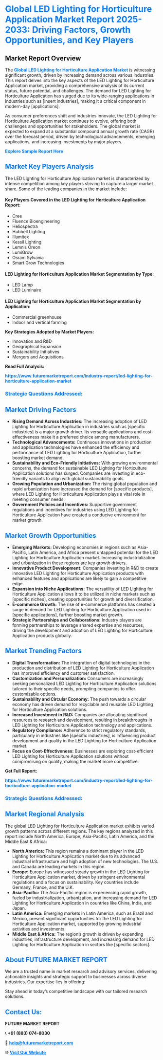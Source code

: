 <h1 style="color: #007BFF;">Global LED Lighting for Horticulture Application Market Report 2025-2033: Driving Factors, Growth Opportunities, and Key Players</h1>

<section id="overview">
<h2>Market Report Overview</h2>
<p>The <a href="https://www.futuremarketreport.com/industry-report/led-lighting-for-horticulture-application-market" style="color: #007BFF; text-decoration: none;"><strong>Global LED Lighting for Horticulture Application Market</strong></a> is witnessing significant growth, driven by increasing demand across various industries. This report delves into the key aspects of the LED Lighting for Horticulture Application market, providing a comprehensive analysis of its current status, future potential, and challenges. The demand for LED Lighting for Horticulture Application has surged due to its wide-ranging applications in industries such as [insert industries], making it a critical component in modern-day [applications].</p>
<p>As consumer preferences shift and industries innovate, the LED Lighting for Horticulture Application market continues to evolve, offering both challenges and opportunities for stakeholders. The global market is expected to expand at a substantial compound annual growth rate (CAGR) over the forecast period, driven by technological advancements, emerging applications, and increasing investments by major players.</p>
</section>

<section id="overview">
<p><a href="https://www.futuremarketreport.com/request-sample/reportId=63560" style="color: #007BFF; text-decoration: none;"><strong>Explore Sample Report Here</strong></a></p>
</section>

<section id="key-players">
<h2 style="color: #007BFF;">Market Key Players Analysis</h2>
<p>The LED Lighting for Horticulture Application market is characterized by intense competition among key players striving to capture a larger market share. Some of the leading companies in the market include:</p>
<h4>Key Players Covered in the LED Lighting for Horticulture Application Report:</h4>
<ul><li>Cree</li><li>Fluence Bioengineering</li><li>Heliospectra</li><li>Hubbell Lighting</li><li>Illumitex</li><li>Kessil Lighting</li><li>Lemnis Oreon</li><li>LumiGrow</li><li>Osram Sylvania</li><li>Smart Grow Technologies</li></ul>
<h4>LED Lighting for Horticulture Application Market Segmentation by Type:</h4>
<ul><li>LED Lamp</li><li>LED Luminaire</li></ul>

<h4>LED Lighting for Horticulture Application Market Segmentation by Application:</h4>
<ul><li>Commercial greenhouse</li><li>Indoor and vertical farming</li></ul>
<p><strong>Key Strategies Adopted by Market Players:</strong></p>
<ul>
<li>Innovation and R&D</li>
<li>Geographical Expansion</li>
<li>Sustainability Initiatives</li>
<li>Mergers and Acquisitions</li>
</ul>
</section>

<section>
<p><strong>Read Full Analysis: </strong></p><a href="https://www.futuremarketreport.com/industry-report/led-lighting-for-horticulture-application-market" style="color: #007BFF; text-decoration: none;"><strong>https://www.futuremarketreport.com/industry-report/led-lighting-for-horticulture-application-market</strong></a>
<h3 style="color: #007BFF;">Strategic Questions Addressed:</h3>
</section>

<section id="driving-factors">
<h2 style="color: #007BFF;">Market Driving Factors</h2>
<ul>
<li><strong>Rising Demand Across Industries:</strong> The increasing adoption of LED Lighting for Horticulture Application in industries such as [specific industries] is a major growth driver. Its versatile applications and cost-effectiveness make it a preferred choice among manufacturers.</li>
<li><strong>Technological Advancements:</strong> Continuous innovations in production and application technologies have enhanced the efficiency and performance of LED Lighting for Horticulture Application, further boosting market demand.</li>
<li><strong>Sustainability and Eco-Friendly Initiatives:</strong> With growing environmental concerns, the demand for sustainable LED Lighting for Horticulture Application solutions has surged. Companies are investing in eco-friendly variants to align with global sustainability goals.</li>
<li><strong>Growing Population and Urbanization:</strong> The rising global population and rapid urbanization have increased the demand for [specific products], where LED Lighting for Horticulture Application plays a vital role in meeting consumer needs.</li>
<li><strong>Government Policies and Incentives:</strong> Supportive government regulations and incentives for industries using LED Lighting for Horticulture Application have created a conducive environment for market growth.</li>
</ul>
</section>

<section id="growth-opportunities">
<h2 style="color: #007BFF;">Market Growth Opportunities</h2>
<ul>
<li><strong>Emerging Markets:</strong> Developing economies in regions such as Asia-Pacific, Latin America, and Africa present untapped potential for the LED Lighting for Horticulture Application market. Increasing industrialization and urbanization in these regions are key growth drivers.</li>
<li><strong>Innovative Product Development:</strong> Companies investing in R&D to create innovative LED Lighting for Horticulture Application products with enhanced features and applications are likely to gain a competitive edge.</li>
<li><strong>Expansion into Niche Applications:</strong> The versatility of LED Lighting for Horticulture Application allows it to be utilized in niche markets such as [specific niches], creating opportunities for growth and diversification.</li>
<li><strong>E-commerce Growth:</strong> The rise of e-commerce platforms has created a surge in demand for LED Lighting for Horticulture Application used in [specific applications], further boosting market growth.</li>
<li><strong>Strategic Partnerships and Collaborations:</strong> Industry players are forming partnerships to leverage shared expertise and resources, driving the development and adoption of LED Lighting for Horticulture Application products globally.</li>
</ul>
</section>

<section id="trending-factors">
<h2 style="color: #007BFF;">Market Trending Factors</h2>
<ul>
<li><strong>Digital Transformation:</strong> The integration of digital technologies in the production and distribution of LED Lighting for Horticulture Application has improved efficiency and customer satisfaction.</li>
<li><strong>Customization and Personalization:</strong> Consumers are increasingly seeking personalized LED Lighting for Horticulture Application solutions tailored to their specific needs, prompting companies to offer customizable options.</li>
<li><strong>Sustainability and Circular Economy:</strong> The push towards a circular economy has driven demand for recyclable and reusable LED Lighting for Horticulture Application solutions.</li>
<li><strong>Increased Investment in R&D:</strong> Companies are allocating significant resources to research and development, resulting in breakthroughs in LED Lighting for Horticulture Application technology and applications.</li>
<li><strong>Regulatory Compliance:</strong> Adherence to strict regulatory standards, particularly in industries like [specific industries], is influencing product development and quality in the LED Lighting for Horticulture Application market.</li>
<li><strong>Focus on Cost-Effectiveness:</strong> Businesses are exploring cost-efficient LED Lighting for Horticulture Application solutions without compromising on quality, making the market more competitive.</li>
</ul>
</section>

<section>
<p><strong>Get Full Report: </strong></p><a href="https://www.futuremarketreport.com/industry-report/led-lighting-for-horticulture-application-market" style="color: #007BFF; text-decoration: none;"><strong>https://www.futuremarketreport.com/industry-report/led-lighting-for-horticulture-application-market</strong></a>
<h3 style="color: #007BFF;">Strategic Questions Addressed:</h3>
</section>


<section id="regional-analysis">
<h2 style="color: #007BFF;">Market Regional Analysis</h2>
<p>The global LED Lighting for Horticulture Application market exhibits varied growth patterns across different regions. The key regions analyzed in this report include North America, Europe, Asia-Pacific, Latin America, and the Middle East & Africa:</p>
<ul>
<li><strong>North America:</strong> This region remains a dominant player in the LED Lighting for Horticulture Application market due to its advanced industrial infrastructure and high adoption of new technologies. The U.S. and Canada are leading markets in this region.</li>
<li><strong>Europe:</strong> Europe has witnessed steady growth in the LED Lighting for Horticulture Application market, driven by stringent environmental regulations and a focus on sustainability. Key countries include Germany, France, and the U.K.</li>
<li><strong>Asia-Pacific:</strong> The Asia-Pacific region is experiencing rapid growth, fueled by industrialization, urbanization, and increasing demand for LED Lighting for Horticulture Application in countries like China, India, and Japan.</li>
<li><strong>Latin America:</strong> Emerging markets in Latin America, such as Brazil and Mexico, present significant opportunities for the LED Lighting for Horticulture Application market, supported by growing industrial activities and investments.</li>
<li><strong>Middle East & Africa:</strong> The region’s growth is driven by expanding industries, infrastructure development, and increasing demand for LED Lighting for Horticulture Application in sectors like [specific sectors].</li>
</ul>
</section>

<footer>
<h2 style="color: #007BFF;">About FUTURE MARKET REPORT</h2>
<p>We are a trusted name in market research and advisory services, delivering actionable insights and strategic support to businesses across diverse industries. Our expertise lies in offering:</p>

<p>Stay ahead in today’s competitive landscape with our tailored research solutions.</p>

<h2 style="color: #007BFF;">Contact Us:</h2>
<p><strong>FUTURE MARKET REPORT</strong></p>
<p>📞 <strong>+91 (883) 074-8030</strong></p>
<p>📧 <strong><a href="mailto:help@futuremarketreport.com" style="color: #007BFF;">help@futuremarketreport.com</a></strong></p>
<p>🌐 <strong><a href="https://www.futuremarketreport.com/" style="color: #007BFF;">Visit Our Website</a></strong></p>
</footer>